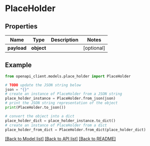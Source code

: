 # PlaceHolder


## Properties

Name | Type | Description | Notes
------------ | ------------- | ------------- | -------------
**payload** | **object** |  | [optional] 

## Example

```python
from openapi_client.models.place_holder import PlaceHolder

# TODO update the JSON string below
json = "{}"
# create an instance of PlaceHolder from a JSON string
place_holder_instance = PlaceHolder.from_json(json)
# print the JSON string representation of the object
print(PlaceHolder.to_json())

# convert the object into a dict
place_holder_dict = place_holder_instance.to_dict()
# create an instance of PlaceHolder from a dict
place_holder_from_dict = PlaceHolder.from_dict(place_holder_dict)
```
[[Back to Model list]](../README.md#documentation-for-models) [[Back to API list]](../README.md#documentation-for-api-endpoints) [[Back to README]](../README.md)


